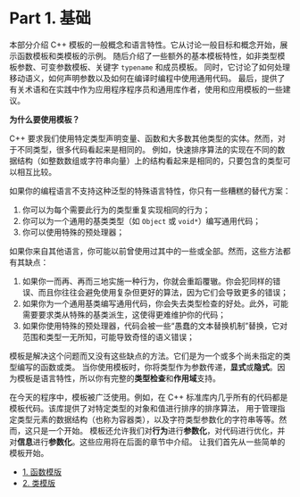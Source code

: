# Part 1. 基础

本部分介绍 C++ 模板的一般概念和语言特性。它从讨论一般目标和概念开始，展示函数模板和类模板的示例。
随后介绍了一些额外的基本模板特性，如非类型模板参数、可变参数模板、关键字 `typename` 和成员模板。
同时，它讨论了如何处理移动语义，如何声明参数以及如何在编译时编程中使用通用代码。
最后，提供了有关术语和在实践中作为应用程序程序员和通用库作者，使用和应用模板的一些建议。

**为什么要使用模板？**

C++ 要求我们使用特定类型声明变量、函数和大多数其他类型的实体。然而，对于不同类型，很多代码看起来是相同的。
例如，快速排序算法的实现在不同的数据结构（如整数数组或字符串向量）上的结构看起来是相同的，只要包含的类型可以相互比较。

如果你的编程语言不支持这种泛型的特殊语言特性，你只有一些糟糕的替代方案：

1. 你可以为每个需要此行为的类型重复实现相同的行为；
2. 你可以为一个通用的基类类型（如 `Object` 或 `void*`）编写通用代码；
3. 你可以使用特殊的预处理器；

如果你来自其他语言，你可能以前曾使用过其中的一些或全部。然而，这些方法都有其缺点：

1. 如果你一而再、再而三地实施一种行为，你就会重蹈覆辙。你会犯同样的错误、而且你往往会避免使用复杂但更好的算法，因为它们会导致更多的错误；
2. 如果你为一个通用基类编写通用代码，你会失去类型检查的好处。此外，可能需要要求类从特殊的基类派生，这使得更难维护你的代码；
3. 如果你使用特殊的预处理器，代码会被一些“愚蠢的文本替换机制”替换，它对范围和类型一无所知，可能导致奇怪的语义错误；

模板是解决这个问题而又没有这些缺点的方法。它们是为一个或多个尚未指定的类型编写的函数或类。
当你使用模板时，你将类型作为参数传递，**显式**或**隐式**。因为模板是语言特性，所以你有完整的**类型检查**和**作用域**支持。

在今天的程序中，模板被广泛使用。例如，在 C++ 标准库内几乎所有的代码都是模板代码。该库提供了对特定类型的对象和值进行排序的排序算法，
用于管理指定类型元素的数据结构（也称为容器类），以及字符类型参数化的字符串等等。然而，这只是一个开始。
模板还允许我们对**行为**进行**参数化**，对代码进行优化，并对**信息**进行**参数化**。这些应用将在后面的章节中介绍。
让我们首先从一些简单的模板开始。

+ [1. 函数模版](./ch1.md)
+ [2. 类模版](./ch2.md)